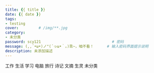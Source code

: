 ```yaml
---
title: {{ title }}
date: {{ date }}
tags:
- testing
cover:         # /img/**.jpg
category:     
- 未分类
password: scy121                                # 密码
message: (,,´•ω•)ノ"(´っω•｀。)乖~，咱不看！      # 输入密码界面提示说明
description: 未添加描述
---
```


 工作 生活 学习 电脑 旅行 诗记 文摘 生灵 未分类
